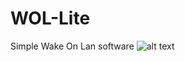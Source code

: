 # WOL-Lite
Simple Wake On Lan software
![alt text](https://github.com/Paulobergine/WOL-Lite/blob/master/Release/wollite.png)
